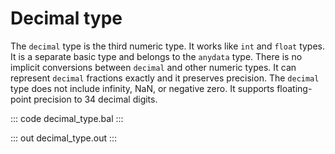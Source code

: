 # Decimal type

The `decimal` type is the third numeric type. It works like `int` and `float` types. It is a separate basic type and belongs to the `anydata` type. There is no implicit conversions between `decimal` and other numeric types. It can represent `decimal` fractions exactly and it preserves precision. The `decimal` type does not include infinity, NaN, or negative zero. It supports floating-point precision to 34 decimal digits.

::: code decimal_type.bal :::

::: out decimal_type.out :::